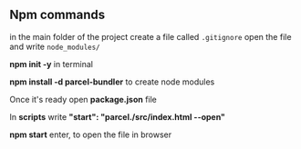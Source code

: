 ## Npm commands


in the main folder of the project create a file called `.gitignore`
open the file and write `node_modules/`

**npm init -y** in terminal 

**npm install -d parcel-bundler** to create node modules

Once it's ready open **package.json** file

In **scripts** write **"start": "parcel./src/index.html --open"** 

**npm start** enter, to open the file in browser

